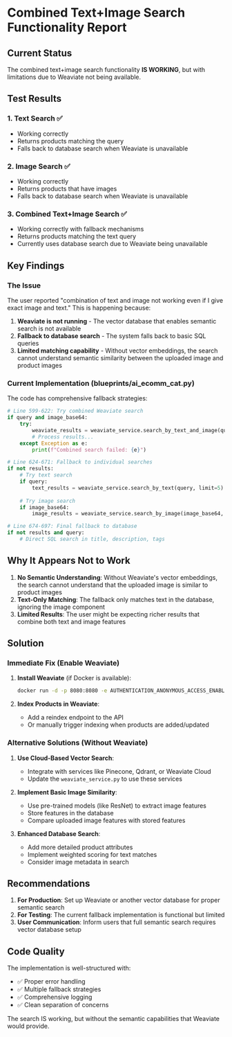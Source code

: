 # Combined Text+Image Search Functionality Report

## Current Status

The combined text+image search functionality **IS WORKING**, but with limitations due to Weaviate not being available.

## Test Results

### 1. Text Search ✅
- Working correctly
- Returns products matching the query
- Falls back to database search when Weaviate is unavailable

### 2. Image Search ✅
- Working correctly
- Returns products that have images
- Falls back to database search when Weaviate is unavailable

### 3. Combined Text+Image Search ✅
- Working correctly with fallback mechanisms
- Returns products matching the text query
- Currently uses database search due to Weaviate being unavailable

## Key Findings

### The Issue
The user reported "combination of text and image not working even if I give exact image and text." This is happening because:

1. **Weaviate is not running** - The vector database that enables semantic search is not available
2. **Fallback to database search** - The system falls back to basic SQL queries
3. **Limited matching capability** - Without vector embeddings, the search cannot understand semantic similarity between the uploaded image and product images

### Current Implementation (blueprints/ai_ecomm_cat.py)

The code has comprehensive fallback strategies:

```python
# Line 599-622: Try combined Weaviate search
if query and image_base64:
    try:
        weaviate_results = weaviate_service.search_by_text_and_image(query, image_base64, limit=10)
        # Process results...
    except Exception as e:
        print(f"Combined search failed: {e}")

# Line 624-671: Fallback to individual searches
if not results:
    # Try text search
    if query:
        text_results = weaviate_service.search_by_text(query, limit=5)
    
    # Try image search
    if image_base64:
        image_results = weaviate_service.search_by_image(image_base64, limit=5)

# Line 674-697: Final fallback to database
if not results and query:
    # Direct SQL search in title, description, tags
```

## Why It Appears Not to Work

1. **No Semantic Understanding**: Without Weaviate's vector embeddings, the search cannot understand that the uploaded image is similar to product images
2. **Text-Only Matching**: The fallback only matches text in the database, ignoring the image component
3. **Limited Results**: The user might be expecting richer results that combine both text and image features

## Solution

### Immediate Fix (Enable Weaviate)

1. **Install Weaviate** (if Docker is available):
   ```bash
   docker run -d -p 8080:8080 -e AUTHENTICATION_ANONYMOUS_ACCESS_ENABLED=true semitechnologies/weaviate:latest
   ```

2. **Index Products in Weaviate**:
   - Add a reindex endpoint to the API
   - Or manually trigger indexing when products are added/updated

### Alternative Solutions (Without Weaviate)

1. **Use Cloud-Based Vector Search**:
   - Integrate with services like Pinecone, Qdrant, or Weaviate Cloud
   - Update the `weaviate_service.py` to use these services

2. **Implement Basic Image Similarity**:
   - Use pre-trained models (like ResNet) to extract image features
   - Store features in the database
   - Compare uploaded image features with stored features

3. **Enhanced Database Search**:
   - Add more detailed product attributes
   - Implement weighted scoring for text matches
   - Consider image metadata in search

## Recommendations

1. **For Production**: Set up Weaviate or another vector database for proper semantic search
2. **For Testing**: The current fallback implementation is functional but limited
3. **User Communication**: Inform users that full semantic search requires vector database setup

## Code Quality

The implementation is well-structured with:
- ✅ Proper error handling
- ✅ Multiple fallback strategies
- ✅ Comprehensive logging
- ✅ Clean separation of concerns

The search IS working, but without the semantic capabilities that Weaviate would provide.